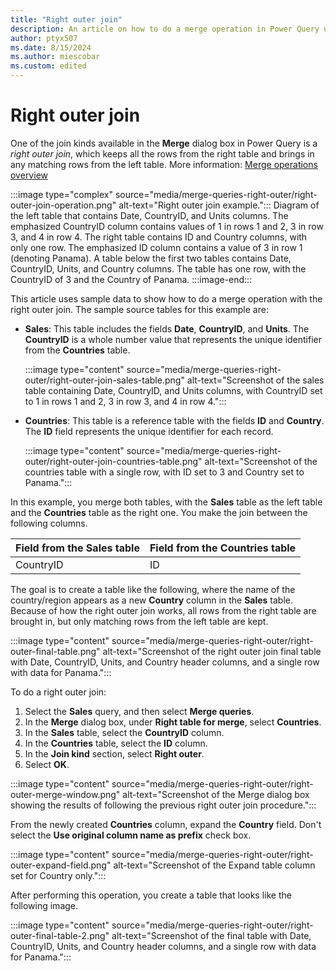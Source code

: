 ```yaml
---
title: "Right outer join"
description: An article on how to do a merge operation in Power Query using the right outer join kind. 
author: ptyx507
ms.date: 8/15/2024
ms.author: miescobar
ms.custom: edited
---
```


# Right outer join

One of the join kinds available in the **Merge** dialog box in Power Query is a *right outer join*, which keeps all the rows from the right table and brings in any matching rows from the left table. More information: [Merge operations overview](merge-queries-overview.md)

:::image type="complex" source="media/merge-queries-right-outer/right-outer-join-operation.png" alt-text="Right outer join example.":::
   Diagram of the left table that contains Date, CountryID, and Units columns. The emphasized CountryID column contains values of 1 in rows 1 and 2, 3 in row 3, and 4 in row 4. The right table contains ID and Country columns, with only one row. The emphasized ID column contains a value of 3 in row 1 (denoting Panama). A table below the first two tables contains Date, CountryID, Units, and Country columns. The table has one row, with the CountryID of 3 and the Country of Panama.
   :::image-end:::

This article uses sample data to show how to do a merge operation with the right outer join. The sample source tables for this example are:

* **Sales**: This table includes the fields **Date**, **CountryID**, and **Units**. The **CountryID** is a whole number value that represents the unique identifier from the **Countries** table.

   :::image type="content" source="media/merge-queries-right-outer/right-outer-join-sales-table.png" alt-text="Screenshot of the sales table containing Date, CountryID, and Units columns, with CountryID set to 1 in rows 1 and 2, 3 in row 3, and 4 in row 4.":::

* **Countries**: This table is a reference table with the fields **ID** and **Country**. The **ID** field represents the unique identifier for each record.

   :::image type="content" source="media/merge-queries-right-outer/right-outer-join-countries-table.png" alt-text="Screenshot of the countries table with a single row, with ID set to 3 and Country set to Panama.":::

In this example, you merge both tables, with the **Sales** table as the left table and the **Countries** table as the right one. You make the join between the following columns.

|Field from the Sales table| Field from the Countries table|
|-----------|------------------|
|CountryID|ID|

The goal is to create a table like the following, where the name of the country/region appears as a new **Country** column in the **Sales** table. Because of how the right outer join works, all rows from the right table are brought in, but only matching rows from the left table are kept.

:::image type="content" source="media/merge-queries-right-outer/right-outer-final-table.png" alt-text="Screenshot of the right outer join final table with Date, CountryID, Units, and Country header columns, and a single row with data for Panama.":::

To do a right outer join:

1. Select the **Sales** query, and then select **Merge queries**.
2. In the **Merge** dialog box, under **Right table for merge**, select **Countries**.
3. In the **Sales** table, select the **CountryID** column.
4. In the **Countries** table, select the **ID** column.
5. In the **Join kind** section, select **Right outer**.
6. Select **OK**.

:::image type="content" source="media/merge-queries-right-outer/right-outer-merge-window.png" alt-text="Screenshot of the Merge dialog box showing the results of following the previous right outer join procedure.":::

From the newly created **Countries** column, expand the **Country** field. Don't select the **Use original column name as prefix** check box.

:::image type="content" source="media/merge-queries-right-outer/right-outer-expand-field.png" alt-text="Screenshot of the Expand table column set for Country only.":::

After performing this operation, you create a table that looks like the following image.

:::image type="content" source="media/merge-queries-right-outer/right-outer-final-table-2.png" alt-text="Screenshot of the final table with Date, CountryID, Units, and Country header columns, and a single row with data for Panama.":::
